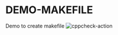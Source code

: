 # DEMO-MAKEFILE
Demo to create makefile
![cppcheck-action](https://github.com/99002773/DEMO-MAKEFILE/workflows/cppcheck-action/badge.svg)
